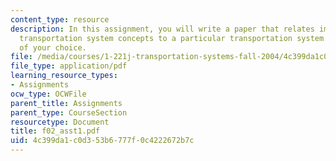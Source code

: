 ```yaml
---
content_type: resource
description: In this assignment, you will write a paper that relates important general
  transportation system concepts to a particular transportation system or situation
  of your choice.
file: /media/courses/1-221j-transportation-systems-fall-2004/4c399da1c0d353b6777f0c4222672b7c_f02_asst1.pdf
file_type: application/pdf
learning_resource_types:
- Assignments
ocw_type: OCWFile
parent_title: Assignments
parent_type: CourseSection
resourcetype: Document
title: f02_asst1.pdf
uid: 4c399da1-c0d3-53b6-777f-0c4222672b7c
---
```

